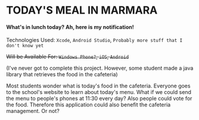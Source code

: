 # TODAY'S MEAL IN MARMARA

#### What's in lunch today? Ah, here is my notification!

Technologies Used: `Xcode`, `Android Studio`, `Probably more stuff that I don't know yet`

~~Will be Available For: `Windows Phone?`, `iOS`, `Android`~~

(I've never got to complete this project. However, some student
 made a java library that retrieves the food in the cafeteria)

Most students wonder what is today's food in the cafeteria.
 Everyone goes to the school's website to learn about today's
  menu. What if we could send the menu to people's phones at 11:30
   every day? Also people could vote for the food. Therefore this
    application could also benefit the cafeteria management. Or not?